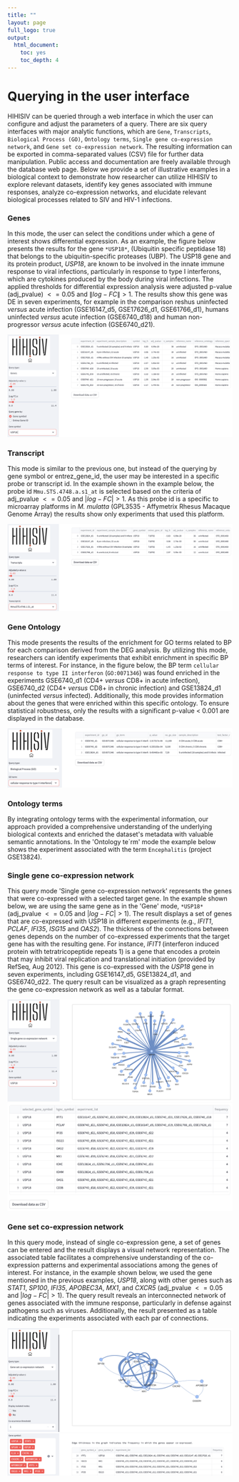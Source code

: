 ```yaml
---
title: ""
layout: page
full_logo: true
output:
  html_document:
    toc: yes
    toc_depth: 4
---
```


# Querying in the user interface 

HIHISIV can be queried through a web interface in which the user can configure and adjust the parameters of a query. There are six query interfaces with major analytic functions, which are `Gene`, `Transcripts`, `Biological Process (GO)`, `Ontology terms`, `Single gene co-expression network`, and `Gene set co-expression network`. The resulting information can be exported in comma-separated values (CSV) file for further data manipulation. Public access and documentation are freely available through the database web page. Below we provide a set of illustrative examples in a biological context to demonstrate how researcher can utilize HIHISIV to explore relevant datasets, identify key genes associated with immune responses, analyze co-expression networks, and elucidate relevant biological processes related to SIV and HIV-1 infections.

<!---
=== GENE ===
--->
### Genes

In this mode, the user can select the conditions under which a gene of interest shows differential expression. As an example, the figure below presents the results for the gene `*USP18*`, (Ubiquitin specific peptidase 18) that belongs to the ubiquitin-specific proteases (UBP). The USP18 gene and its protein product, *USP18*, are known to be involved in the innate immune response to viral infections, particularly in response to type I interferons, which are cytokines produced by the body during viral infections. The applied thresholds for differential expression analysis were adjusted p-value (adj_pvalue) $<= 0.05$ and $\|log-FC\| > 1$. The results show this gene was DE in seven experiments, for example in the comparison reshus uninfected *versus* acute infection (GSE16147_d5, GSE17626_d1, GSE61766_d1), humans uninfected *versus* acute infection (GSE6740_d18) and human non-progressor *versus* acute infection (GSE6740_d21).

![Example in Query type `Gene`.](assets/img/query_genes.png)


<!---
=== TRANSCRIPT ===
--->
### Transcript

This mode is similar to the previous one, but instead of the querying by gene symbol or entrez_gene_id, the user may be interested in a specific probe or transcript id. In the example shown in the example below, the probe id `Mmu.STS.4748.a.s1_at` is selected based on the criteria of adj_pvalue $<= 0.05$ and $|log-FC| > 1$. As this probe id is a specific to microarray platforms in *M. mulatta* (GPL3535 - Affymetrix Rhesus Macaque Genome Array) the results show only experiments that used this platform.

![Example in Query type `Gene`.](assets/img/query_transcripts.png)


<!---
=== GENE ONTOLOGY ===
--->
### Gene Ontology

This mode presents the results of the enrichment for GO terms related to BP for each comparison derived from the DEG analysis. By utilizing this mode, researchers can identify experiments that exhibit enrichment in specific BP terms of interest. For instance, in the figure below, the BP term `cellular response to type II interferon` (`GO:0071346`) was found enriched in the experiments GSE6740_d1 (CD4+ *versus* CD8+ in acute infection), GSE6740_d2 (CD4+ *versus* CD8+ in chronic infection) and GSE13824_d1 (uninfected *versus* infected). Additionally, this mode provides information about the genes that were enriched within this specific ontology. To ensure statistical robustness, only the results with a significant p-value < 0.001 are displayed in the database.

![Example in Query type `Gene Ontology`.](assets/img/query_go-bp.png)


<!---
=== TRAIT ===
--->
### Ontology terms

By integrating ontology terms with the experimental information, our approach provided a comprehensive understanding of the underlying biological contexts and enriched the dataset's metadata with valuable semantic annotations. In the 'Ontology te´rm' mode the example below shows the experiment associated with the term `Encephalitis` (project GSE13824).



<!---
=== SINGLE GENE CO-EXPRESSED ===
--->

### Single gene co-expression network

This query mode 'Single gene co-expression network' represents the genes that were co-expressed with a selected target gene. In the example shown below, we are using the same gene as in the 'Gene' mode, `*USP18*` (adj_pvalue $<= 0.05$ and $|log-FC| > 1$). The result displays a set of genes that are co-expressed with USP18 in different experiments (e.g., *IFIT1*, *PCLAF*, *IFI35*, *ISG15* and *OAS2*). The thickness of the connections between genes depends on the number of co-expressed experiments that the target gene has with the resulting gene. For instance, *IFIT1* (interferon induced protein with tetratricopeptide repeats 1) is a gene that encodes a protein that may inhibit viral replication and translational initiation (provided by RefSeq, Aug 2012). This gene is co-expressed with the *USP18* gene in seven experiments, including GSE16147_d5, GSE13824_d1, and GSE6740_d22. The query result can be visualized as a graph representing the gene co-expression network as well as a tabular format. 

![Example in Query type `Single gene co-expression network`.](assets/img/query_single_co-expression_1.png)
![e](assets/img/query_single_co-expression_2.png)


<!---
=== GENE SET CO-EXPRESSION ===
--->
### Gene set co-expression network

In this query mode, instead of single co-expression gene, a set of genes can be entered and the result displays a visual network representation. The associated table facilitates a comprehensive understanding of the co-expression patterns and experimental associations among the genes of interest. For instance, in the example shown below, we used the gene mentioned in the previous examples, *USP18*, along with other genes such as *STAT1*, *SP100*, *IFI35*, *APOBEC3A*, *MX1*, and *CXCR5* (adj_pvalue $<= 0.05$ and $|log-FC| > 1$). The query result reveals an interconnected network of genes associated with the immune response, particularly in defense against pathogens such as viruses. Additionally, the result presented as a table indicating the experiments associated with each par of connections.

![Example in Query type `Gene set co-expression network`.](assets/img/query_set_co-expression_1.png)
![Example in Query type `Gene set co-expression network`.](assets/img/query_set_co-expression_2.png)